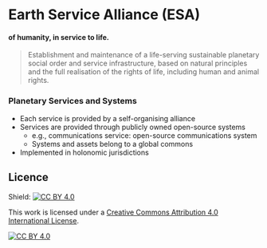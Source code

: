 # Earth Service Alliance (ESA)
#### of humanity, in service to life.

> Establishment and maintenance of a life-serving sustainable planetary social order and service infrastructure, based on natural principles and the full realisation of the rights of life, including human and animal rights.

### Planetary Services and Systems

- Each service is provided by a self-organising alliance
- Services are provided through publicly owned open-source systems
  - e.g., communications service: open-source communications system
  - Systems and assets belong to a global commons
- Implemented in holonomic jurisdictions




## Licence

Shield: [![CC BY 4.0][cc-by-shield]][cc-by]

This work is licensed under a [Creative Commons Attribution 4.0 International
License][cc-by].

[![CC BY 4.0][cc-by-image]][cc-by]

[cc-by]: http://creativecommons.org/licenses/by/4.0/
[cc-by-image]: https://i.creativecommons.org/l/by/4.0/88x31.png
[cc-by-shield]: https://img.shields.io/badge/License-CC%20BY%204.0-lightgrey.svg
